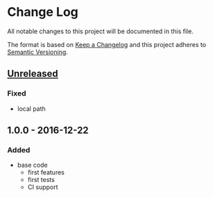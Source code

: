 # Change Log
All notable changes to this project will be documented in this file.

The format is based on [Keep a Changelog](http://keepachangelog.com/)
and this project adheres to [Semantic Versioning](http://semver.org/).

## [Unreleased]
### Fixed
- local path

## 1.0.0 - 2016-12-22
### Added
- base code
  - first features
  - first tests
  - CI support

[unreleased]: https://github.com/tinchoz49/resolve-eslint/compare/v1.0.0...HEAD
